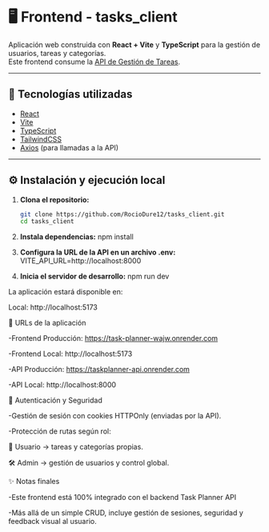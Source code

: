 # 🖥️ Frontend - tasks_client


Aplicación web construida con **React + Vite** y **TypeScript** para la gestión de usuarios, tareas y categorías.  
Este frontend consume la [API de Gestión de Tareas](https://github.com/RocioDure12/Basic_Api).

---

## 🚀 Tecnologías utilizadas
- [React](https://react.dev/)
- [Vite](https://vitejs.dev/)
- [TypeScript](https://www.typescriptlang.org/)
- [TailwindCSS](https://tailwindcss.com/)
- [Axios](https://axios-http.com/) (para llamadas a la API)

---

## ⚙️ Instalación y ejecución local

1. **Clona el repositorio:**
   ```bash
   git clone https://github.com/RocioDure12/tasks_client.git
   cd tasks_client

2. **Instala dependencias:**
  npm install

3. **Configura la URL de la API en un archivo .env:**
  VITE_API_URL=http://localhost:8000

4. **Inicia el servidor de desarrollo:**
  npm run dev

La aplicación estará disponible en:

Local: http://localhost:5173


🔗 URLs de la aplicación

-Frontend Producción: https://task-planner-wajw.onrender.com

-Frontend Local: http://localhost:5173

-API Producción: https://taskplanner-api.onrender.com

-API Local: http://localhost:8000


🔐 Autenticación y Seguridad

  -Gestión de sesión con cookies HTTPOnly (enviadas por la API).

  -Protección de rutas según rol:

  👤 Usuario → tareas y categorías propias.

  🛠️ Admin → gestión de usuarios y control global.


✨ Notas finales

  -Este frontend está 100% integrado con el backend Task Planner API
  

  -Más allá de un simple CRUD, incluye gestión de sesiones, seguridad y feedback visual al usuario.